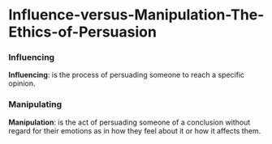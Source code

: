 # Influence-versus-Manipulation-The-Ethics-of-Persuasion

### Influencing 


**Influencing**: is the process of persuading someone to reach a specific opinion.

### Manipulating 

**Manipulation**: is the act of persuading someone of a conclusion without regard for their emotions as in how they feel about it or how it affects them.
